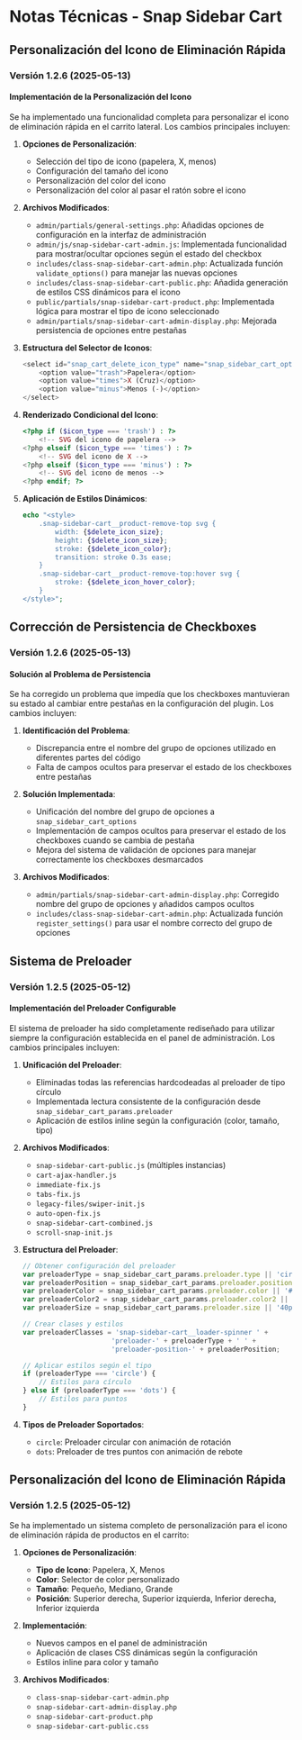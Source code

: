 # Notas Técnicas - Snap Sidebar Cart

## Personalización del Icono de Eliminación Rápida

### Versión 1.2.6 (2025-05-13)

#### Implementación de la Personalización del Icono

Se ha implementado una funcionalidad completa para personalizar el icono de eliminación rápida en el carrito lateral. Los cambios principales incluyen:

1. **Opciones de Personalización**:
   - Selección del tipo de icono (papelera, X, menos)
   - Configuración del tamaño del icono
   - Personalización del color del icono
   - Personalización del color al pasar el ratón sobre el icono

2. **Archivos Modificados**:
   - `admin/partials/general-settings.php`: Añadidas opciones de configuración en la interfaz de administración
   - `admin/js/snap-sidebar-cart-admin.js`: Implementada funcionalidad para mostrar/ocultar opciones según el estado del checkbox
   - `includes/class-snap-sidebar-cart-admin.php`: Actualizada función `validate_options()` para manejar las nuevas opciones
   - `includes/class-snap-sidebar-cart-public.php`: Añadida generación de estilos CSS dinámicos para el icono
   - `public/partials/snap-sidebar-cart-product.php`: Implementada lógica para mostrar el tipo de icono seleccionado
   - `admin/partials/snap-sidebar-cart-admin-display.php`: Mejorada persistencia de opciones entre pestañas

3. **Estructura del Selector de Iconos**:
   ```php
   <select id="snap_cart_delete_icon_type" name="snap_sidebar_cart_options[delete_icon_type]">
       <option value="trash">Papelera</option>
       <option value="times">X (Cruz)</option>
       <option value="minus">Menos (-)</option>
   </select>
   ```

4. **Renderizado Condicional del Icono**:
   ```php
   <?php if ($icon_type === 'trash') : ?>
       <!-- SVG del icono de papelera -->
   <?php elseif ($icon_type === 'times') : ?>
       <!-- SVG del icono de X -->
   <?php elseif ($icon_type === 'minus') : ?>
       <!-- SVG del icono de menos -->
   <?php endif; ?>
   ```

5. **Aplicación de Estilos Dinámicos**:
   ```php
   echo "<style>
       .snap-sidebar-cart__product-remove-top svg {
           width: {$delete_icon_size};
           height: {$delete_icon_size};
           stroke: {$delete_icon_color};
           transition: stroke 0.3s ease;
       }
       .snap-sidebar-cart__product-remove-top:hover svg {
           stroke: {$delete_icon_hover_color};
       }
   </style>";
   ```

## Corrección de Persistencia de Checkboxes

### Versión 1.2.6 (2025-05-13)

#### Solución al Problema de Persistencia

Se ha corregido un problema que impedía que los checkboxes mantuvieran su estado al cambiar entre pestañas en la configuración del plugin. Los cambios incluyen:

1. **Identificación del Problema**:
   - Discrepancia entre el nombre del grupo de opciones utilizado en diferentes partes del código
   - Falta de campos ocultos para preservar el estado de los checkboxes entre pestañas

2. **Solución Implementada**:
   - Unificación del nombre del grupo de opciones a `snap_sidebar_cart_options`
   - Implementación de campos ocultos para preservar el estado de los checkboxes cuando se cambia de pestaña
   - Mejora del sistema de validación de opciones para manejar correctamente los checkboxes desmarcados

3. **Archivos Modificados**:
   - `admin/partials/snap-sidebar-cart-admin-display.php`: Corregido nombre del grupo de opciones y añadidos campos ocultos
   - `includes/class-snap-sidebar-cart-admin.php`: Actualizada función `register_settings()` para usar el nombre correcto del grupo de opciones

## Sistema de Preloader

### Versión 1.2.5 (2025-05-12)

#### Implementación del Preloader Configurable

El sistema de preloader ha sido completamente rediseñado para utilizar siempre la configuración establecida en el panel de administración. Los cambios principales incluyen:

1. **Unificación del Preloader**:
   - Eliminadas todas las referencias hardcodeadas al preloader de tipo círculo
   - Implementada lectura consistente de la configuración desde `snap_sidebar_cart_params.preloader`
   - Aplicación de estilos inline según la configuración (color, tamaño, tipo)

2. **Archivos Modificados**:
   - `snap-sidebar-cart-public.js` (múltiples instancias)
   - `cart-ajax-handler.js`
   - `immediate-fix.js`
   - `tabs-fix.js`
   - `legacy-files/swiper-init.js`
   - `auto-open-fix.js`
   - `snap-sidebar-cart-combined.js`
   - `scroll-snap-init.js`

3. **Estructura del Preloader**:
   ```javascript
   // Obtener configuración del preloader
   var preloaderType = snap_sidebar_cart_params.preloader.type || 'circle';
   var preloaderPosition = snap_sidebar_cart_params.preloader.position || 'center';
   var preloaderColor = snap_sidebar_cart_params.preloader.color || '#3498db';
   var preloaderColor2 = snap_sidebar_cart_params.preloader.color2 || '#e74c3c';
   var preloaderSize = snap_sidebar_cart_params.preloader.size || '40px';
   
   // Crear clases y estilos
   var preloaderClasses = 'snap-sidebar-cart__loader-spinner ' + 
                         'preloader-' + preloaderType + ' ' +
                         'preloader-position-' + preloaderPosition;
   
   // Aplicar estilos según el tipo
   if (preloaderType === 'circle') {
       // Estilos para círculo
   } else if (preloaderType === 'dots') {
       // Estilos para puntos
   }
   ```

4. **Tipos de Preloader Soportados**:
   - `circle`: Preloader circular con animación de rotación
   - `dots`: Preloader de tres puntos con animación de rebote

## Personalización del Icono de Eliminación Rápida

### Versión 1.2.5 (2025-05-12)

Se ha implementado un sistema completo de personalización para el icono de eliminación rápida de productos en el carrito:

1. **Opciones de Personalización**:
   - **Tipo de Icono**: Papelera, X, Menos
   - **Color**: Selector de color personalizado
   - **Tamaño**: Pequeño, Mediano, Grande
   - **Posición**: Superior derecha, Superior izquierda, Inferior derecha, Inferior izquierda

2. **Implementación**:
   - Nuevos campos en el panel de administración
   - Aplicación de clases CSS dinámicas según la configuración
   - Estilos inline para color y tamaño

3. **Archivos Modificados**:
   - `class-snap-sidebar-cart-admin.php`
   - `snap-sidebar-cart-admin-display.php`
   - `snap-sidebar-cart-product.php`
   - `snap-sidebar-cart-public.css`
